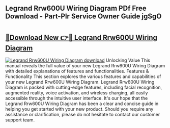 ## Legrand Rrw600U Wiring Diagram PDf Free Download - Part-Plr Service Owner Guide jgSgO

# <h2><a href="http://dftkm2.blite.top/?on=Legrand+Rrw600U+Wiring+Diagram">🔗Download New 👉🔴 Legrand Rrw600U Wiring Diagram</a></h2>

[![Legrand Rrw600U Wiring Diagram download](https://i.imgur.com/lujVjoI.png)](http://dftkm2.blite.top/?on=Legrand+Rrw600U+Wiring+Diagram)
Unlocking Value This manual reveals the full value of your new Legrand Rrw600U Wiring Diagram with detailed explanations of features and functionalities. Features & Functionality This section explores the various features and capabilities of your new Legrand Rrw600U Wiring Diagram. Legrand Rrw600U Wiring Diagram is packed with cutting-edge features, including facial recognition, augmented reality, voice activation, and wireless charging, all easily accessible through the intuitive user interface. It's our hope that the Legrand Rrw600U Wiring Diagram has been a clear and concise guide in helping you get started with your new product. Should you require any assistance or clarification, please do not hesitate to contact our customer support team.
